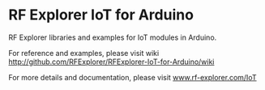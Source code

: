 # RF Explorer IoT for Arduino

RF Explorer libraries and examples for IoT modules in Arduino.

For reference and examples, please visit wiki http://github.com/RFExplorer/RFExplorer-IoT-for-Arduino/wiki

For more details and documentation, please visit www.rf-explorer.com/IoT
